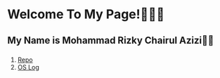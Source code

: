 # Welcome To My Page!👨🏼‍💻

## My Name is Mohammad **Rizky** Chairul Azizi👋🏼

###

1. [Repo](https://github.com/rizkyca?tab=repositories) <br>
2. [OS Log](https://github.com/rizkyca/os212/blob/master/TXT/mylog.txt)
